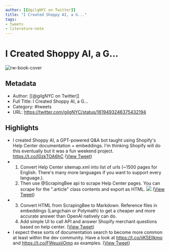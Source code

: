 ```yaml
---
author: [[@gilgNYC on Twitter]]
title: "I Created Shoppy AI, a G..."
tags: 
- tweets
- literature-note
---
```

# I Created Shoppy AI, a G...

![rw-book-cover](https://pbs.twimg.com/profile_images/1604933456969990146/CiMMYLOK.jpg)

## Metadata
- Author: [[@gilgNYC on Twitter]]
- Full Title: I Created Shoppy AI, a G...
- Category: #tweets
- URL: https://twitter.com/gilgNYC/status/1619493246375432194

## Highlights
- I created Shoppy AI, a GPT-powered Q&A bot taught using Shopify's Help Center documentation + embeddings. 
  I'm thinking Shopify will do this eventually but it was a fun weekend project. https://t.co/l0zkTOA6hC ([View Tweet](https://twitter.com/gilgNYC/status/1619493246375432194))
- 1. Convert Help Center sitemap.xml into list of urls (~1500 pages for English. There's many more languages if you want to support every language.). 
  2. Then use @ScrapingBee api to scrape Help Center pages. You can scrape for the ".article" class contents and export as HTML. 
  ![](https://pbs.twimg.com/media/FnmWGETWAAADnMX.jpg) ([View Tweet](https://twitter.com/gilgNYC/status/1619493248585842688))
- 3. Convert HTML from ScrapingBee to Markdown. Reference files in embeddings (Langchain or Polymath) to get a cheaper and more accurate answer than OpenAI natively can do.
  4. Add simple UI to call API and answer Shopify merchant questions based on help center. ([View Tweet](https://twitter.com/gilgNYC/status/1619493250385186816))
- I expect these sorts of documentation search to become more common at least within the dev community. Have a look at https://t.co/ijK5ElIkmo and https://t.co/FWeuxjiOmo as examples. ([View Tweet](https://twitter.com/gilgNYC/status/1619493251781914624))
